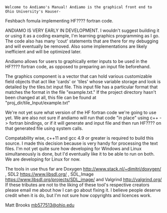 	Welcome to Andiamo's Manual! Andiamo is the graphical front end to Ohio University's Hauser-
Feshbach fomula implementing HF???? fortran code.


ANDIAMO IS VERY EARLY IN DEVELOPMENT. I wouldn't suggest building it or using it as a coding example, I'm
learning graphics programming as I go. The code also has many 'cout' statements that are there for my debugging
and will eventually be removed. Also some implementations are likely inefficient and will be optimized later.



Andiamo allows for users to graphically enter inputs to be used in the HF???? fortran code, as 
opposed to preparing an input file beforehand.

The graphics component is a vector that can hold various customizable field objects that act like 
'cards' or 'tiles' whose variable storage and look is detailed by the tiles.txt input file. This input file 
has a particular format that matches the format in the file "example.txt." If the project directory hasn't 
been changed at all, this file can be found at "proj_dir/tile_Input/example.txt"

We're not yet sure what version of the HF fortran code we're going to use yet. We are also not sure if
andiamo will run that code "in place" using c++ -> fortran bindings, or if it will generate and input file
and then run HF???? on that generated file using system calls.

Compatability wise, c++11 and gcc 4.9 or greater is required to build this source. I made this decision
because <regex> is very handy for processing the text files. I'm not yet quite sure how developing for 
Windows and Linux simultaneously is done, but I'd eventually like it to be able to run
on both. We are developing for Linux for now.

The tools in use thus far are Doxygen http://www.stack.nl/~dimitri/doxygen/
, SDL2 https://www.libsdl.org/ , SDL_Image https://www.libsdl.org/projects/SDL_image/ and Valgrind http://valgrind.org/
If these tributes are not to the liking of these tool's respective creators please email me about how I can go 
about fixing it. I believe people deserve credit when it is do, but I'm not sure how copyrights and licences 
work.

Matt Brooks
mb577513@ohio.edu
